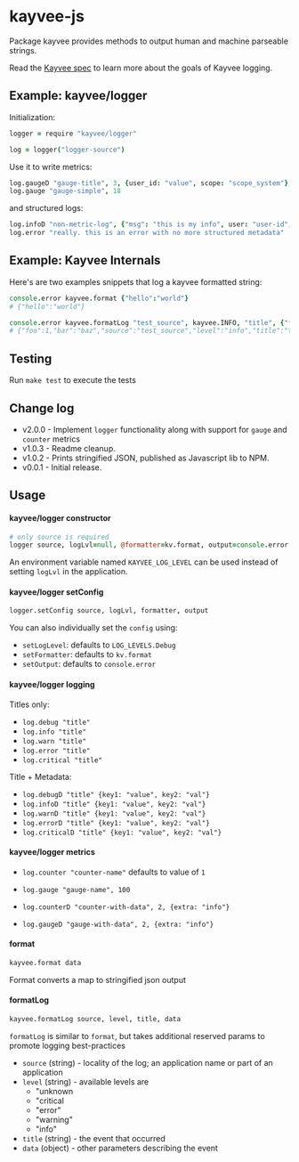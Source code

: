 kayvee-js
=========

Package kayvee provides methods to output human and machine parseable strings.

Read the [Kayvee spec](https://github.com/Clever/kayvee) to learn more about the goals of Kayvee logging.

## Example: kayvee/logger

Initialization:

```coffee
logger = require "kayvee/logger"

log = logger("logger-source")
```

Use it to write metrics:

```coffee
log.gaugeD "gauge-title", 3, {user_id: "value", scope: "scope_system"}
log.gauge "gauge-simple", 18
```
and structured logs:

```coffee
log.infoD "non-metric-log", {"msg": "this is my info", user: "user-id", group: "group-id"}
log.error "really. this is an error with no more structured metadata"
```

## Example: Kayvee Internals

Here's are two examples snippets that log a kayvee formatted string:

```coffee
console.error kayvee.format {"hello":"world"}
# {"hello":"world"}
```

```coffee
console.error kayvee.formatLog "test_source", kayvee.INFO, "title", {"foo" : 1, "bar" : "baz"}
# {"foo":1,"bar":"baz","source":"test_source","level":"info","title":"title"}
```

## Testing

Run `make test` to execute the tests

## Change log

- v2.0.0 - Implement `logger` functionality along with support for `gauge` and `counter` metrics
- v1.0.3 - Readme cleanup.
- v1.0.2 - Prints stringified JSON, published as Javascript lib to NPM.
- v0.0.1 - Initial release.

## Usage

#### kayvee/logger constructor

```coffee
# only source is required
logger source, logLvl=null, @formatter=kv.format, output=console.error
```

An environment variable named `KAYVEE_LOG_LEVEL` can be used instead of setting `logLvl` in the application.

#### kayvee/logger setConfig

```coffee
logger.setConfig source, logLvl, formatter, output
```

You can also individually set the `config` using: 

* `setLogLevel`: defaults to `LOG_LEVELS.Debug`
* `setFormatter`: defaults to `kv.format`
* `setOutput`: defaults to `console.error`

#### kayvee/logger logging

Titles only:

* `log.debug "title"`
* `log.info "title"`
* `log.warn "title"`
* `log.error "title"`
* `log.critical "title"`

Title + Metadata:

* `log.debugD "title" {key1: "value", key2: "val"}`
* `log.infoD "title" {key1: "value", key2: "val"}`
* `log.warnD "title" {key1: "value", key2: "val"}`
* `log.errorD "title" {key1: "value", key2: "val"}`
* `log.criticalD "title" {key1: "value", key2: "val"}`

#### kayvee/logger metrics

* `log.counter "counter-name"` defaults to value of `1`
* `log.gauge "gauge-name", 100`

* `log.counterD "counter-with-data", 2, {extra: "info"}`
* `log.gaugeD "gauge-with-data", 2, {extra: "info"}`

#### format

```coffee
kayvee.format data
```
Format converts a map to stringified json output

#### formatLog

```coffee
kayvee.formatLog source, level, title, data
```
`formatLog` is similar to `format`, but takes additional reserved params to promote
logging best-practices

- `source` (string) - locality of the log; an application name or part of an application
- `level` (string) - available levels are
    - "unknown
    - "critical
    - "error"
    - "warning"
    - "info"
- `title` (string) - the event that occurred
- `data` (object) - other parameters describing the event
